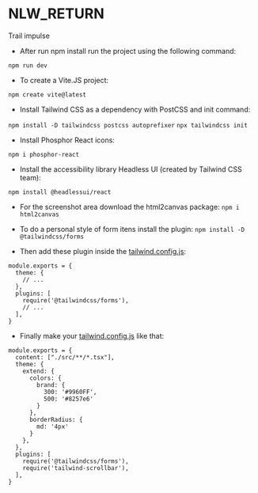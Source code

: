 # NLW_RETURN
Trail impulse

* After run npm install run the project using the following command:

`npm run dev`

* To create a Vite.JS project:

``npm create vite@latest``

* Install Tailwind CSS as a dependency with PostCSS and init command:

``npm install -D tailwindcss postcss autoprefixer``
``npx tailwindcss init``

* Install Phosphor React icons:

`npm i phosphor-react`

* Install the accessibility library Headless UI (created by Tailwind CSS team):

`npm install @headlessui/react`

* For the screenshot area download the html2canvas package:
`npm i html2canvas`

* To do a personal style of form itens install the plugin:
`npm install -D @tailwindcss/forms`

* Then add these plugin inside the <u>tailwind.config.js</u>:
```
module.exports = {
  theme: {
    // ...
  },
  plugins: [
    require('@tailwindcss/forms'),
    // ...
  ],
}
```

* Finally make your <u>tailwind.config.js</u> like that:
```
module.exports = {
  content: ["./src/**/*.tsx"],
  theme: {
    extend: {
      colors: {
        brand: {
          300: '#9960FF',
          500: '#8257e6'
        }
      },
      borderRadius: {
        md: '4px'
      }
    },
  },
  plugins: [
    require('@tailwindcss/forms'),
    require('tailwind-scrollbar'),
  ],
}
```